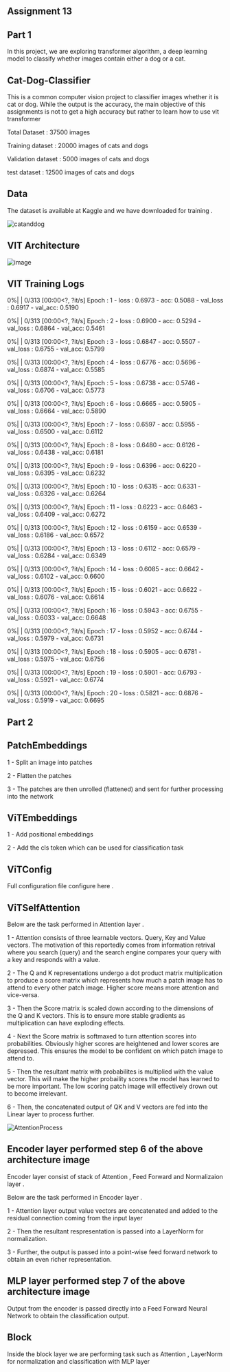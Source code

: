 Assignment 13  
-------------

Part 1 
------

In this project, we are exploring transformer algorithm, a deep learning model to classify whether images contain either a dog or a cat.

Cat-Dog-Classifier
------------------

This is a common computer vision project to classifier images whether it is cat or dog. While the output is the accuracy, the main objective of this assignments  is not to get a high accuracy but rather to learn how to use vit transformer 

Total Dataset : 37500 images

Training dataset : 20000 images of cats and  dogs

Validation dataset : 5000 images of cats and  dogs

test dataset : 12500 images of cats and  dogs

Data
----
The dataset is available at Kaggle and we have downloaded for training . 

![catanddog](https://user-images.githubusercontent.com/70502759/148720469-d7a58257-7b55-4623-9755-9d6ad9cf7c7a.PNG)


VIT Architecture 
-----------------

![image](https://user-images.githubusercontent.com/70502759/147465620-b23a7883-5c01-4dfe-80e0-4104d5898a73.png)

VIT Training Logs 
-----------------

  0%|          | 0/313 [00:00<?, ?it/s]
Epoch : 1 - loss : 0.6973 - acc: 0.5088 - val_loss : 0.6917 - val_acc: 0.5190

  0%|          | 0/313 [00:00<?, ?it/s]
Epoch : 2 - loss : 0.6900 - acc: 0.5294 - val_loss : 0.6864 - val_acc: 0.5461

  0%|          | 0/313 [00:00<?, ?it/s]
Epoch : 3 - loss : 0.6847 - acc: 0.5507 - val_loss : 0.6755 - val_acc: 0.5799

  0%|          | 0/313 [00:00<?, ?it/s]
Epoch : 4 - loss : 0.6776 - acc: 0.5696 - val_loss : 0.6874 - val_acc: 0.5585

  0%|          | 0/313 [00:00<?, ?it/s]
Epoch : 5 - loss : 0.6738 - acc: 0.5746 - val_loss : 0.6706 - val_acc: 0.5773

  0%|          | 0/313 [00:00<?, ?it/s]
Epoch : 6 - loss : 0.6665 - acc: 0.5905 - val_loss : 0.6664 - val_acc: 0.5890

  0%|          | 0/313 [00:00<?, ?it/s]
Epoch : 7 - loss : 0.6597 - acc: 0.5955 - val_loss : 0.6500 - val_acc: 0.6112

  0%|          | 0/313 [00:00<?, ?it/s]
Epoch : 8 - loss : 0.6480 - acc: 0.6126 - val_loss : 0.6438 - val_acc: 0.6181

  0%|          | 0/313 [00:00<?, ?it/s]
Epoch : 9 - loss : 0.6396 - acc: 0.6220 - val_loss : 0.6395 - val_acc: 0.6232

  0%|          | 0/313 [00:00<?, ?it/s]
Epoch : 10 - loss : 0.6315 - acc: 0.6331 - val_loss : 0.6326 - val_acc: 0.6264

  0%|          | 0/313 [00:00<?, ?it/s]
Epoch : 11 - loss : 0.6223 - acc: 0.6463 - val_loss : 0.6409 - val_acc: 0.6272

  0%|          | 0/313 [00:00<?, ?it/s]
Epoch : 12 - loss : 0.6159 - acc: 0.6539 - val_loss : 0.6186 - val_acc: 0.6572

  0%|          | 0/313 [00:00<?, ?it/s]
Epoch : 13 - loss : 0.6112 - acc: 0.6579 - val_loss : 0.6284 - val_acc: 0.6349

  0%|          | 0/313 [00:00<?, ?it/s]
Epoch : 14 - loss : 0.6085 - acc: 0.6642 - val_loss : 0.6102 - val_acc: 0.6600

  0%|          | 0/313 [00:00<?, ?it/s]
Epoch : 15 - loss : 0.6021 - acc: 0.6622 - val_loss : 0.6076 - val_acc: 0.6614

  0%|          | 0/313 [00:00<?, ?it/s]
Epoch : 16 - loss : 0.5943 - acc: 0.6755 - val_loss : 0.6033 - val_acc: 0.6648

  0%|          | 0/313 [00:00<?, ?it/s]
Epoch : 17 - loss : 0.5952 - acc: 0.6744 - val_loss : 0.5979 - val_acc: 0.6731

  0%|          | 0/313 [00:00<?, ?it/s]
Epoch : 18 - loss : 0.5905 - acc: 0.6781 - val_loss : 0.5975 - val_acc: 0.6756

  0%|          | 0/313 [00:00<?, ?it/s]
Epoch : 19 - loss : 0.5901 - acc: 0.6793 - val_loss : 0.5921 - val_acc: 0.6774

  0%|          | 0/313 [00:00<?, ?it/s]
Epoch : 20 - loss : 0.5821 - acc: 0.6876 - val_loss : 0.5919 - val_acc: 0.6695

Part 2 
------

PatchEmbeddings
----------------

1 - Split an image into patches 

2 - Flatten the patches

3 - The patches are then unrolled (flattened) and sent for further processing into the network

ViTEmbeddings
-------------

1 - Add positional embeddings

2 - Add the cls token which can be used for classification task 

ViTConfig
---------
Full configuration file configure here . 

ViTSelfAttention
----------------

Below are the task performed in Attention layer .

1 - Attention consists of three learnable vectors. Query, Key and Value vectors. 
    The motivation of this reportedly comes from information retrival 
	where you search (query) and the search engine compares your query with a key and responds with a value.

2 - The Q and K representations undergo a dot product matrix multiplication 
    to produce a score matrix which represents how much a patch image has to attend to every other patch image.
	Higher score means more attention and vice-versa.

3 - Then the Score matrix is scaled down according to the dimensions of the Q and K vectors. 
    This is to ensure more stable gradients as multiplication can have exploding effects.


4 - Next the Score matrix is softmaxed to turn attention scores into probabilities. 
    Obviously higher scores are heightened and lower scores are depressed. 
	This ensures the model to be confident on which patch image to attend to.

5 - Then the resultant matrix with probabilites is multiplied with the value vector.
    This will make the higher probaility scores the model has learned to be more important.
	The low scoring patch image will effectively drown out to become irrelevant.

6 - Then, the concatenated output of QK and V vectors are fed into the Linear layer to process further.


![AttentionProcess](https://user-images.githubusercontent.com/70502759/147462295-541e6fc2-fc4a-48c4-b769-580d5924eb95.PNG)


Encoder layer performed step 6 of the above architecture image
-------
Encoder layer consist of stack of Attention , Feed Forward  and Normalizaion layer .  

Below are the task performed in Encoder layer .

1 - Attention layer output value vectors are concatenated and added to the 
    residual connection coming from the input layer  
    
2 - Then the resultant respresentation is passed into a LayerNorm for normalization. 

3 - Further, the output is passed into a point-wise feed forward network to obtain an even richer representation.

MLP layer performed step 7 of the above architecture image
----

Output from the encoder is passed directly into a Feed Forward Neural Network to obtain the classification output.


Block
------

Inside the block layer we are performing task such as Attention , LayerNorm for normalization and classification with MLP layer 







